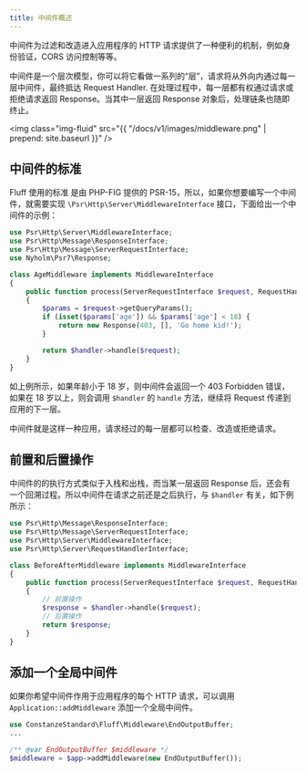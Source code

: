 ```yaml
---
title: 中间件概述
---
```


中间件为过滤和改造进入应用程序的 HTTP 请求提供了一种便利的机制，例如身份验证，CORS 访问控制等等。

中间件是一个层次模型，你可以将它看做一系列的“层”，请求将从外向内通过每一层中间件，最终抵达 Request Handler. 在处理过程中，每一层都有权通过请求或拒绝请求返回 Response。当其中一层返回 Response 对象后，处理链条也随即终止。

<img class="img-fluid" src="{{ "/docs/v1/images/middleware.png" | prepend: site.baseurl }}" />

## 中间件的标准
Fluff 使用的标准 是由 PHP-FIG 提供的 PSR-15，所以，如果你想要编写一个中间件，就需要实现 `\Psr\Http\Server\MiddlewareInterface` 接口，下面给出一个中间件的示例：
```php
use Psr\Http\Server\MiddlewareInterface;
use Psr\Http\Message\ResponseInterface;
use Psr\Http\Message\ServerRequestInterface;
use Nyholm\Psr7\Response;

class AgeMiddleware implements MiddlewareInterface
{
    public function process(ServerRequestInterface $request, RequestHandlerInterface $handler): ResponseInterface
    {
        $params = $request->getQueryParams();
        if (isset($params['age']) && $params['age'] < 18) {
            return new Response(403, [], 'Go home kid!');
        }

        return $handler->handle($request);
    }
}
```
如上例所示，如果年龄小于 18 岁，则中间件会返回一个 403 Forbidden 错误，如果在 18 岁以上，则会调用 `$handler` 的 `handle` 方法，继续将 Request 传递到应用的下一层。

中间件就是这样一种应用，请求经过的每一层都可以检查、改造或拒绝请求。

## 前置和后置操作
中间件的的执行方式类似于入栈和出栈，而当某一层返回 Response 后，还会有一个回溯过程。所以中间件在请求之前还是之后执行，与 `$handler` 有关，如下例所示：
```php
use Psr\Http\Message\ResponseInterface;
use Psr\Http\Message\ServerRequestInterface;
use Psr\Http\Server\MiddlewareInterface;
use Psr\Http\Server\RequestHandlerInterface;

class BeforeAfterMiddleware implements MiddlewareInterface
{
    public function process(ServerRequestInterface $request, RequestHandlerInterface $handler): ResponseInterface
    {
        // 前置操作
        $response = $handler->handle($request);
        // 后置操作
        return $response;
    }
}
```

## 添加一个全局中间件
如果你希望中间件作用于应用程序的每个 HTTP 请求，可以调用 `Application::addMiddleware` 添加一个全局中间件。
```php
use ConstanzeStandard\Fluff\Middleware\EndOutputBuffer;
...

/** @var EndOutputBuffer $middleware */
$middleware = $app->addMiddleware(new EndOutputBuffer());
```
